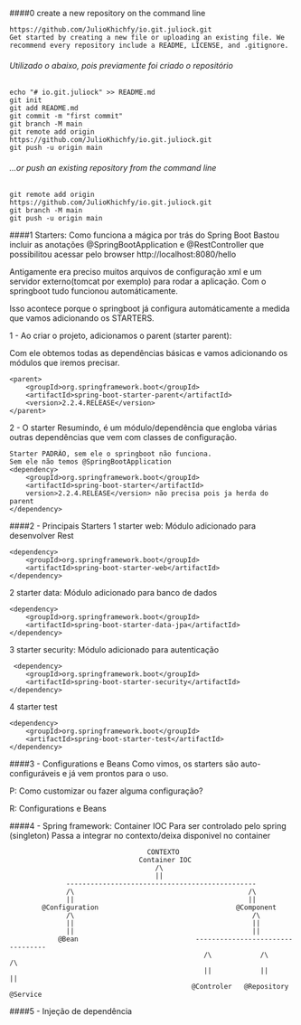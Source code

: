 ####0 create a new repository on the command line
```
https://github.com/JulioKhichfy/io.git.juliock.git
Get started by creating a new file or uploading an existing file. We recommend every repository include a README, LICENSE, and .gitignore.
```

###### Utilizado o abaixo, pois previamente foi criado o repositório
```
echo "# io.git.juliock" >> README.md
git init
git add README.md
git commit -m "first commit"
git branch -M main
git remote add origin https://github.com/JulioKhichfy/io.git.juliock.git
git push -u origin main
```

###### …or push an existing repository from the command line
```
git remote add origin https://github.com/JulioKhichfy/io.git.juliock.git
git branch -M main
git push -u origin main
```

####1 Starters: Como funciona a mágica por trás do Spring Boot
Bastou incluir as anotações @SpringBootApplication e @RestController que possibilitou 
acessar pelo browser http://localhost:8080/hello

Antigamente era preciso muitos arquivos de configuração xml e um servidor externo(tomcat por exemplo) 
para rodar a aplicação. Com o springboot tudo funcionou automáticamente.

Isso acontece porque o springboot já configura automáticamente a medida que vamos adicionando os STARTERS.

1 - Ao criar o projeto, adicionamos o parent (starter parent):

Com ele obtemos todas as dependências básicas e vamos adicionando os módulos que iremos precisar. 
```
<parent>
    <groupId>org.springframework.boot</groupId>
    <artifactId>spring-boot-starter-parent</artifactId>
    <version>2.2.4.RELEASE</version>
</parent>
```

2 - O starter Resumindo, é um módulo/dependência que engloba várias outras dependências que vem com classes de configuração.
```
Starter PADRÃO, sem ele o springboot não funciona.
Sem ele não temos @SpringBootApplication
<dependency>
    <groupId>org.springframework.boot</groupId>
    <artifactId>spring-boot-starter</artifactId>
    version>2.2.4.RELEASE</version> não precisa pois ja herda do parent 
</dependency>
```

####2 - Principais Starters
1 starter web: Módulo adicionado para desenvolver Rest
```
<dependency>
    <groupId>org.springframework.boot</groupId>
    <artifactId>spring-boot-starter-web</artifactId>
</dependency>
```

2 starter data: Módulo adicionado para banco de dados
```
<dependency>
    <groupId>org.springframework.boot</groupId>
    <artifactId>spring-boot-starter-data-jpa</artifactId>
</dependency>
```

3 starter security: Módulo adicionado para autenticação
```
 <dependency>
    <groupId>org.springframework.boot</groupId>
    <artifactId>spring-boot-starter-security</artifactId>
</dependency>
```

4 starter test
```
<dependency>
    <groupId>org.springframework.boot</groupId>
    <artifactId>spring-boot-starter-test</artifactId>
</dependency>
```

####3 - Configurations e Beans
Como vimos, os starters são auto-configuráveis e já vem prontos para o uso.

P: Como customizar ou fazer alguma configuração?

R: Configurations e Beans

####4 - Spring framework: Container IOC
Para ser controlado pelo spring (singleton)
Passa a integrar no contexto/deixa disponivel no container
```
                                  CONTEXTO
                                Container IOC
                                    /\
                                    ||
              -----------------------------------------------
              /\                                           /\ 
              ||                                           ||
        @Configuration                                  @Component
              /\                                            /\
              ||                                            ||
              ||                                            ||
            @Bean                             ---------------------------------
                                                /\            /\           /\
                                                ||            ||           || 
                                             @Controler   @Repository   @Service                                                         
```                             

####5 - Injeção de dependência